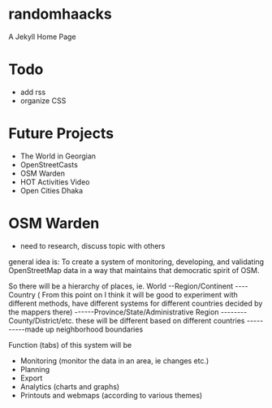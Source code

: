 randomhaacks
============

A Jekyll Home Page



Todo
====
* add rss
* organize CSS


Future Projects
===============
* The World in Georgian
* OpenStreetCasts
* OSM Warden
* HOT Activities Video
* Open Cities Dhaka


OSM Warden
==========
* need to research, discuss topic with others

general idea is:
To create a system of monitoring, developing, and validating OpenStreetMap data in a way that maintains that democratic spirit of OSM.

So there will be a hierarchy of places, ie.
World
--Region/Continent
----Country
( From this point on I think it will be good to experiment with different methods, have different systems for different countries decided by the mappers there)
------Province/State/Administrative Region
--------County/District/etc.  these will be different based on different countries
----------made up neighborhood boundaries

Function (tabs) of this system will be
- Monitoring (monitor the data in an area, ie changes etc.)
- Planning
- Export
- Analytics (charts and graphs)
- Printouts and webmaps (according to various themes)